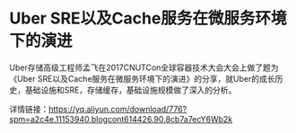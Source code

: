 # Uber SRE以及Cache服务在微服务环境下的演进
Uber存储高级工程师孟飞在2017CNUTCon全球容器技术大会大会上做了题为《Uber SRE以及Cache服务在微服务环境下的演进》的分享，就Uber的成长历史，基础设施和SRE，存储缓存，基础设施规模做了深入的分析。

详情链接：https://yq.aliyun.com/download/776?spm=a2c4e.11153940.blogcont614426.90.8cb7a7ecY6Wb2k

